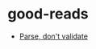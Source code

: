 # good-reads

* [Parse, don't validate](https://lexi-lambda.github.io/blog/2019/11/05/parse-don-t-validate/)
